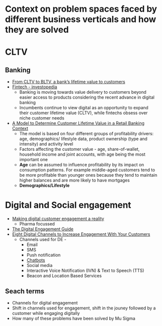 # Context on problem spaces faced by different business verticals and how they are solved

# CLTV

## Banking

- [From CLTV to BLTV, a bank’s lifetime value to customers](https://banknxt.com/57335/lifetime-value/)
- [Fintech - investopedia](https://www.investopedia.com/terms/f/fintech.asp)
  - Banking is moving towards value delivery to customers beyond easier access to products considering the recent advance in digital banking
  - Incumbents continue to view digital as an opportunity to expand their customer lifetime value (CLTV), while fintechs obsess over niche customer needs
- [A Model to Determine Customer Lifetime Value in a Retail Banking Context](http://www.michaelhaenlein.eu/Publications/Haenlein,%20Michael%20-%20A%20model%20to%20determine%20customer%20lifetime%20value%20in%20a%20retail%20banking%20context.pdf)
  - The model is based on four different groups of profitability drivers: age, demographics/ lifestyle data, product ownership (type and intensity) and activity level
  - Factors affecting the customer value - age, share-of-wallet, household income and joint accounts, with age being the most important one
  - **Age** can be assumed to influence profitability by its impact on consumption patterns. For example middle-aged customers tend to be more profitable than younger ones because they tend to maintain higher balances and are more likely to have mortgages
  - **Demographics/Lifestyle**
  
# Digital and Social engagement

- [Making digital customer engagement a reality](https://www.mckinsey.com/business-functions/marketing-and-sales/our-insights/making-digital-customer-engagement-a-reality)
  - Pharma focussed
- [The Digital Engagement Guide](https://www.digitalengagement.info/what/)
- [Eight Digital Channels to Increase Engagement With Your Customers](https://www.smartmessage.com/eight-digital-channels-to-increase-engagement-with-your-customers/)
  - Channels used for DE -
    - Email
    - SMS
    - Push notification
    - [Chatbots](http://www.smartmessage.com/use-chatbots-to-increase-engagement-with-your-customers/)
    - Social media
    - Interactive Voice Notification (IVN) & Text to Speech (TTS)
    - Beacon and Location Based Services
    
    
    
    
## Seach terms
- Channels for digital engagement
- Shift in channels used for engagement, shift in the jouney followed by a customer while engaging digitally
- How many of these problems have been solved by Mu Sigma
